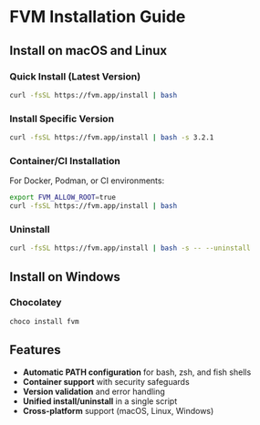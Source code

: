 # FVM Installation Guide

## Install on macOS and Linux

### Quick Install (Latest Version)

```bash
curl -fsSL https://fvm.app/install | bash
```

### Install Specific Version

```bash
curl -fsSL https://fvm.app/install | bash -s 3.2.1
```

### Container/CI Installation

For Docker, Podman, or CI environments:

```bash
export FVM_ALLOW_ROOT=true
curl -fsSL https://fvm.app/install | bash
```

### Uninstall

```bash
curl -fsSL https://fvm.app/install | bash -s -- --uninstall
```

## Install on Windows

### Chocolatey

```bash
choco install fvm
```

## Features

- **Automatic PATH configuration** for bash, zsh, and fish shells
- **Container support** with security safeguards
- **Version validation** and error handling
- **Unified install/uninstall** in a single script
- **Cross-platform** support (macOS, Linux, Windows)
